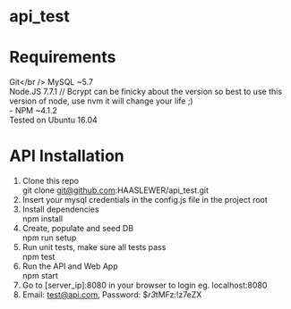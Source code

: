 # api_test

# Requirements
Git</br />
MySQL ~5.7<br />
Node.JS 7.7.1 // Bcrypt can be finicky about the version so best to use this version of node, use nvm it will change your life ;)<br />
	- NPM ~4.1.2<br />
Tested on Ubuntu 16.04<br />

# API Installation
1.  Clone this repo<br />
git clone git@github.com:HAASLEWER/api_test.git<br />
2. Insert your mysql credentials in the config.js file in the project root<br />
3. Install dependencies<br />
npm install<br />
4. Create, populate and seed DB<br />
npm run setup<br />
5. Run unit tests, make sure all tests pass<br />
npm test<br />
6. Run the API and Web App<br />
npm start<br />
7. Go to [server_ip]:8080 in your browser to login eg. localhost:8080<br />
8. Email: test@api.com, Password: $*r3*tMFz:!z7eZX <br />